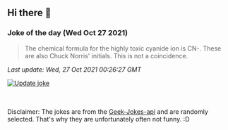 ## Hi there 👋

### Joke of the day (Wed Oct 27 2021)
<!-- joke -->
>The chemical formula for the highly toxic cyanide ion is CN-. These are also Chuck Norris' initials. This is not a coincidence.
<!-- /joke -->

*Last update: Wed, 27 Oct 2021 00:26:27 GMT*

[![Update joke](https://github.com/nclskfm/nclskfm/actions/workflows/joke.yml/badge.svg)](https://github.com/nclskfm/nclskfm/actions/workflows/joke.yml)

<br><br>
Disclaimer: The jokes are from the [Geek-Jokes-api](https://github.com/sameerkumar18/geek-joke-api) and are randomly selected. That's why they are unfortunately often not funny. :D
